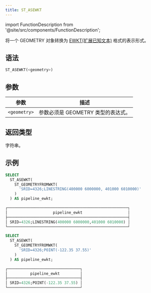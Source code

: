 ```yaml
---
title: ST_ASEWKT
---
```

import FunctionDescription from '@site/src/components/FunctionDescription';

<FunctionDescription description="引入或更新: v1.2.436"/>

将一个 GEOMETRY 对象转换为 [EWKT(扩展已知文本)](https://postgis.net/docs/ST_GeomFromEWKT.html) 格式的表示形式。

## 语法

```sql
ST_ASEWKT(<geometry>)
```

## 参数

| 参数         | 描述                                               |
|--------------|------------------------------------------------------|
| `<geometry>` | 参数必须是 GEOMETRY 类型的表达式。 |

## 返回类型

字符串。

## 示例

```sql
SELECT
  ST_ASEWKT(
    ST_GEOMETRYFROMWKT(
      'SRID=4326;LINESTRING(400000 6000000, 401000 6010000)'
    )
  ) AS pipeline_ewkt;

┌─────────────────────────────────────────────────────┐
│                    pipeline_ewkt                    │
├─────────────────────────────────────────────────────┤
│ SRID=4326;LINESTRING(400000 6000000,401000 6010000) │
└─────────────────────────────────────────────────────┘

SELECT
  ST_ASEWKT(
    ST_GEOMETRYFROMWKT(
      'SRID=4326;POINT(-122.35 37.55)'
    )
  ) AS pipeline_ewkt;

┌────────────────────────────────┐
│          pipeline_ewkt         │
├────────────────────────────────┤
│ SRID=4326;POINT(-122.35 37.55) │
└────────────────────────────────┘
```